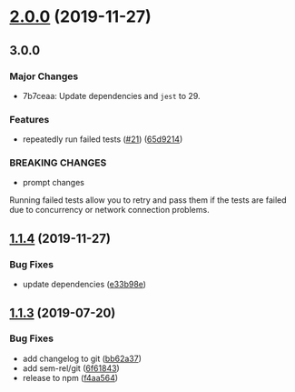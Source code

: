 # [2.0.0](https://github.com/unional/jest-watch-repeat/compare/v1.1.4...v2.0.0) (2019-11-27)

## 3.0.0

### Major Changes

- 7b7ceaa: Update dependencies and `jest` to 29.

### Features

- repeatedly run failed tests ([#21](https://github.com/unional/jest-watch-repeat/issues/21)) ([65d9214](https://github.com/unional/jest-watch-repeat/commit/65d9214))

### BREAKING CHANGES

- prompt changes

Running failed tests allow you to retry and pass them if the tests are failed due to concurrency or network connection problems.

## [1.1.4](https://github.com/unional/jest-watch-repeat/compare/v1.1.3...v1.1.4) (2019-11-27)

### Bug Fixes

- update dependencies ([e33b98e](https://github.com/unional/jest-watch-repeat/commit/e33b98e))

## [1.1.3](https://github.com/unional/jest-watch-repeat/compare/v1.1.2...v1.1.3) (2019-07-20)

### Bug Fixes

- add changelog to git ([bb62a37](https://github.com/unional/jest-watch-repeat/commit/bb62a37))
- add sem-rel/git ([6f61843](https://github.com/unional/jest-watch-repeat/commit/6f61843))
- release to npm ([f4aa564](https://github.com/unional/jest-watch-repeat/commit/f4aa564))
